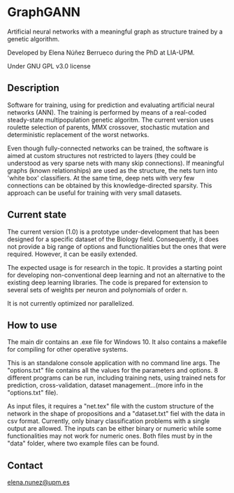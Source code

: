 # GraphGANN #

Artificial neural networks with a meaningful graph as structure trained by a genetic algorithm.

Developed by Elena Núñez Berrueco during the PhD at LIA-UPM.

Under GNU GPL v3.0 license


## Description ##

Software for training, using for prediction and evaluating artificial neural networks (ANN). The training is performed by means of a real-coded steady-state multipopulation genetic algoritm. The current version uses roulette selection of parents, MMX crossover, stochastic mutation and deterministic replacement of the worst networks.

Even though fully-connected networks can be trained, the software is aimed at custom structures not restricted to layers (they could be understood as very sparse nets with many skip connections). If meaningful graphs (known relationships) are used as the structure, the nets turn into 'white box' classifiers. At the same time, deep nets with very few connections can be obtained by this knowledge-directed sparsity. This approach can be useful for training with very small datasets. 


## Current state ##

The current version (1.0) is a prototype under-development that has been designed for a specific dataset of the Biology field. Consequently, it does not provide a big range of options and functionalities but the ones that were required. However, it can be easily extended.

The expected usage is for research in the topic. It provides a starting point for developing non-conventional deep learning and not an alternative to the existing deep learning libraries. The code is prepared for extension to several sets of weights per neuron and polynomials of order n.

It is not currently optimized nor parallelized.


## How to use ##

The main dir contains an .exe file for Windows 10. It also contains a makefile for compiling for other operative systems.

This is an standalone console application with no command line args. The "options.txt" file contains all the values for the parameters and options. 8 different programs can be run, including training nets, using trained nets for prediction, cross-validation, dataset management...(more info in the "options.txt" file).

As input files, it requires a "net.tex" file with the custom structure of the network in the shape of propositions and a "dataset.txt" fiel with the data in csv format. Currently, only binary classification problems with a single output are allowed. The inputs can be either binary or numeric while some functionalities may not work for numeric ones. Both files must by in the "data" folder, where two example files can be found. 













## Contact ##
elena.nunez@upm.es
